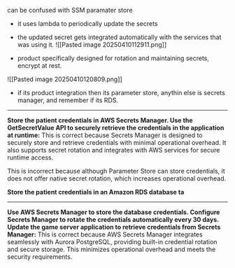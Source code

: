 can be confused with SSM paramater store

- it uses lambda to periodically update the secrets
- the updated secret gets integrated automatically with the services that was using it.
![[Pasted image 20250410112911.png]]

- product specifically designed for rotation and maintaining secrets, encrypt at rest.

![[Pasted image 20250410120809.png]]


- if its product integration then its parameter store, anythin else is secrets manager, and remember if its RDS.



---


**Store the patient credentials in AWS Secrets Manager. Use the GetSecretValue API to securely retrieve the credentials in the application at runtime:** This is correct because Secrets Manager is designed to securely store and retrieve credentials with minimal operational overhead. It also supports secret rotation and integrates with AWS services for secure runtime access.


This is incorrect because although Parameter Store can store credentials, it does not offer native secret rotation, which increases operational overhead.

**Store the patient credentials in an Amazon RDS database ta**


---


**Use AWS Secrets Manager to store the database credentials. Configure Secrets Manager to rotate the credentials automatically every 30 days. Update the game server application to retrieve credentials from Secrets Manager:** This is correct because AWS Secrets Manager integrates seamlessly with Aurora PostgreSQL, providing built-in credential rotation and secure storage. This minimizes operational overhead and meets the security requirements.

